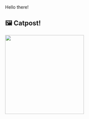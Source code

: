 Hello there!



## 🖼️ Catpost!

<sub>
    <img src="https://cdn2.thecatapi.com/images/192.gif" height="256">
</sub>


